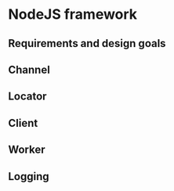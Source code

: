 
# NodeJS framework

## Requirements and design goals

## Channel

## Locator

## Client

## Worker

## Logging

